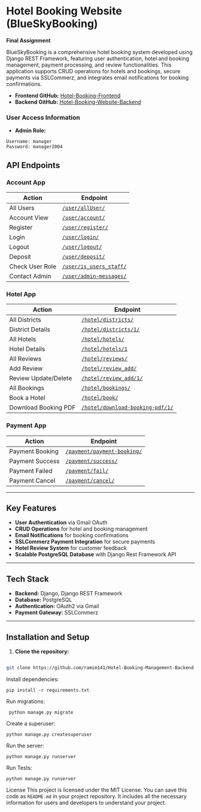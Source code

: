 # Hotel Booking Website (BlueSkyBooking)

**Final Assignment**

BlueSkyBooking is a comprehensive hotel booking system developed using Django REST Framework, featuring user authentication, hotel and booking management, payment processing, and review functionalities. This application supports CRUD operations for hotels and bookings, secure payments via SSLCommerz, and integrates email notifications for booking confirmations.

- **Frontend GitHub:** [Hotel-Booking-Frontend](https://github.com/ramim141/Hotel-Booking-Management-frontend)
- **Backend GitHub:** [Hotel-Booking-Website-Backend](https://github.com/ramim141/Hotel-Booking-Management-Backend)

### User Access Information
- **Admin Role:**
```
Username: manager
Password: manager2004
```



## API Endpoints

### Account App
| Action                | Endpoint                                                               |
|-----------------------|------------------------------------------------------------------------|
| All Users             | [`/user/allUser/`](https://hotel-booking-website-backend.vercel.app/user/allUser/) |
| Account View          | [`/user/account/`](https://hotel-booking-website-backend.vercel.app/user/account/) |
| Register              | [`/user/register/`](https://hotel-booking-website-backend.vercel.app/user/register/) |
| Login                 | [`/user/login/`](https://hotel-booking-website-backend.vercel.app/user/login/) |
| Logout                | [`/user/logout/`](https://hotel-booking-website-backend.vercel.app/user/logout/) |
| Deposit               | [`/user/deposit/`](https://hotel-booking-website-backend.vercel.app/user/deposit/) |
| Check User Role       | [`/user/is_users_staff/`](https://hotel-booking-website-backend.vercel.app/user/is_users_staff/) |
| Contact Admin         | [`/user/admin-messages/`](https://hotel-booking-website-backend.vercel.app/user/admin-messages/) |

### Hotel App
| Action                | Endpoint                                                               |
|-----------------------|------------------------------------------------------------------------|
| All Districts         | [`/hotel/districts/`](https://hotel-booking-website-backend.vercel.app/hotel/districts/) |
| District Details      | [`/hotel/districts/1/`](https://hotel-booking-website-backend.vercel.app/hotel/districts/1/) |
| All Hotels            | [`/hotel/hotels/`](https://hotel-booking-website-backend.vercel.app/hotel/hotels/) |
| Hotel Details         | [`/hotel/hotels/1`](https://hotel-booking-website-backend.vercel.app/hotel/hotels/1) |
| All Reviews           | [`/hotel/reviews/`](https://hotel-booking-website-backend.vercel.app/hotel/reviews/) |
| Add Review            | [`/hotel/review_add/`](https://hotel-booking-website-backend.vercel.app/hotel/review_add/) |
| Review Update/Delete  | [`/hotel/review_add/1/`](https://hotel-booking-website-backend.vercel.app/hotel/review_add/1/) |
| All Bookings          | [`/hotel/bookings/`](https://hotel-booking-website-backend.vercel.app/hotel/bookings/) |
| Book a Hotel          | [`/hotel/book/`](https://hotel-booking-website-backend.vercel.app/hotel/book/) |
| Download Booking PDF  | [`/hotel/download-booking-pdf/1/`](https://hotel-booking-website-backend.vercel.app/hotel/download-booking-pdf/1/) |

### Payment App
| Action                | Endpoint                                                               |
|-----------------------|------------------------------------------------------------------------|
| Payment Booking       | [`/payment/payment-booking/`](https://hotel-booking-website-backend.vercel.app/payment/payment-booking/) |
| Payment Success       | [`/payment/success/`](https://hotel-booking-website-backend.vercel.app/payment/success/) |
| Payment Failed        | [`/payment/fail/`](https://hotel-booking-website-backend.vercel.app/payment/fail/) |
| Payment Cancel        | [`/payment/cancel/`](https://hotel-booking-website-backend.vercel.app/payment/cancel/) |

---

## Key Features
- **User Authentication** via Gmail OAuth
- **CRUD Operations** for hotel and booking management
- **Email Notifications** for booking confirmations
- **SSLCommerz Payment Integration** for secure payments
- **Hotel Review System** for customer feedback
- **Scalable PostgreSQL Database** with Django Rest Framework API

---

## Tech Stack
- **Backend:** Django, Django REST Framework
- **Database:** PostgreSQL
- **Authentication:** OAuth2 via Gmail
- **Payment Gateway:** SSLCommerz


---

## Installation and Setup

1. **Clone the repository:**
 ```bash
 
git clone https://github.com/ramim141/Hotel-Booking-Management-Backend.git

```

Install dependencies:
```
pip install -r requirements.txt

```
Run migrations:
```
 python manage.py migrate
```

Create a superuser:
```
python manage.py createsuperuser
```
Run the server:
```
python manage.py runserver
```

Run Tests:

```
python manage.py runserver
```


License
This project is licensed under the MIT License.
You can save this code as `README.md` in your project repository. It includes all the necessary information for users and developers to understand your project.






